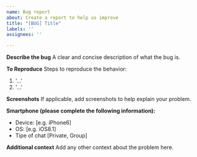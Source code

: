 ```yaml
---
name: Bug report
about: Create a report to help us improve
title: "[BUG] Title"
labels: ''
assignees: ''

---
```


**Describe the bug**
A clear and concise description of what the bug is.

**To Reproduce**
Steps to reproduce the behavior:
1. '...'
2. '...'

**Screenshots**
If applicable, add screenshots to help explain your problem.

**Smartphone (please complete the following information):**
 - Device: [e.g. iPhone6]
 - OS: [e.g. iOS8.1]
 - Tipe of chat [Private, Group]

**Additional context**
Add any other context about the problem here.
